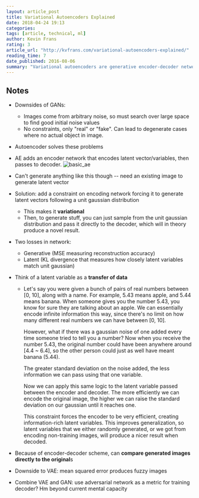 ```yaml
---
layout: article_post
title: Variational Autoencoders Explained
date: 2018-04-24 19:13
categories:
tags: [article, technical, ml]
author: Kevin Frans
rating: 3
article_url: "http://kvfrans.com/variational-autoencoders-explained/"
reading_time: 7
date_published: 2016-08-06
summary: "Variational autoencoders are generative encoder-decoder networks with a constraint on the encoding network. Well-explained."
---
```


## Notes

* Downsides of GANs:
  * Images come from arbitrary noise, so must search over large space to
    find good initial noise values
  * No constraints, only "real" or "fake". Can lead to degenerate cases
    where no actual object in image.
* Autoencoder solves these problems
* AE adds an encoder network that encodes latent vector/variables, then
  passes to decoder.
  ![basic_ae](http://kvfrans.com/content/images/2016/08/autoenc.jpg)
* Can't generate anything like this though -- need an existing image to
  generate latent vector
* Solution: add a constraint on encoding network forcing it to generate
  latent vectors following a unit gaussian distribution
  * This makes it **variational**
  * Then, to generate stuff, you can just sample from the unit gaussian
    distribution and pass it directly to the decoder, which will in
    theory produce a novel result.
* Two losses in network:
  * Generative (MSE measuring reconstruction accuracy)
  * Latent (KL divergence that measures how closely latent variables
    match unit gaussian)
* Think of a latent variable as a **transfer of data**
  * Let's say you were given a bunch of pairs of real numbers between
    [0, 10], along with a name. For example, 5.43 means apple, and 5.44
    means banana. When someone gives you the number 5.43, you know for
    sure they are talking about an apple. We can essentially encode
    infinite information this way, since there's no limit on how many
    different real numbers we can have between [0, 10].

    However, what if there was a gaussian noise of one added every time
    someone tried to tell you a number? Now when you receive the number
    5.43, the original number could have been anywhere around [4.4 ~
    6.4], so the other person could just as well have meant banana
    (5.44).

    The greater standard deviation on the noise added, the less
    information we can pass using that one variable.

    Now we can apply this same logic to the latent variable passed
    between the encoder and decoder. The more efficiently we can encode
    the original image, the higher we can raise the standard deviation
    on our gaussian until it reaches one.

    This constraint forces the encoder to be very efficient, creating
    information-rich latent variables. This improves generalization, so
    latent variables that we either randomly generated, or we got from
    encoding non-training images, will produce a nicer result when
    decoded.
* Because of encoder-decoder scheme, can **compare generated images
  directly to the original**s
* Downside to VAE: mean squared error produces fuzzy images

* Combine VAE and GAN: use adversarial network as a metric for training
  decoder? Hm beyond current mental capacity
